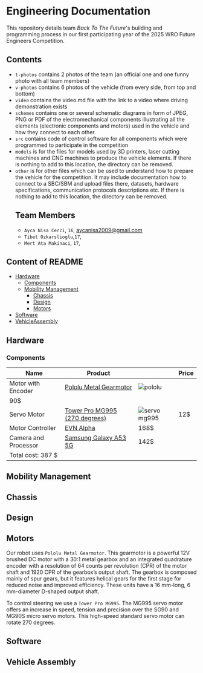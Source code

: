 Engineering Documentation
===
This repository details team *Back To The Future*'s building and programming process in our first participating year of the 2025 WRO Future Engineers Competition.

## Contents

* `t-photos` contains 2 photos of the team (an official one and one funny photo with all team members)
* `v-photos` contains 6 photos of the vehicle (from every side, from top and bottom)
* `video` contains the video.md file with the link to a video where driving demonstration exists
* `schemes` contains one or several schematic diagrams in form of JPEG, PNG or PDF of the electromechanical components illustrating all the elements (electronic components and motors) used in the vehicle and how they connect to each other.
* `src` contains code of control software for all components which were programmed to participate in the competition
* `models` is for the files for models used by 3D printers, laser cutting machines and CNC machines to produce the vehicle elements. If there is nothing to add to this location, the directory can be removed.
* `other` is for other files which can be used to understand how to prepare the vehicle for the competition. It may include documentation how to connect to a SBC/SBM and upload files there, datasets, hardware specifications, communication protocols descriptions etc. If there is nothing to add to this location, the directory can be removed.
  ## Team Members
  *  `Ayca Nisa Cerci`, `16`, [aycanisa2009@gmail.com]()
  * `Tibet Ozkarslioglu`,`17`,[]()
  * `Mert Ata Makinaci`, `17`, []()

## Content of README
- [Hardware](#hardware)
  - [Components](#components)
  - [Mobility Management](mobility-management)
    - [Chassis](chassis)
    - [Design](design)
    - [Motors](motors)
- [Software](#software)
- [VehicleAssembly](vehicle-assembly)
## Hardware      
### Components
|         Name         | Product |  | Price |
|----------------------|---------|--|---------------|
|Motor with Encoder|[Pololu Metal Gearmotor](https://www.pololu.com/product/4752)|![pololu](https://github.com/user-attachments/assets/019b71c6-35ac-46f1-a9e4-02765043771c)
|90$| 
|Servo Motor       |[Tower Pro MG995 (270 degrees)](https://www.ebay.com/itm/192002483556)| ![servo mg995](https://github.com/user-attachments/assets/dfcc7500-9c63-4463-907d-12806d3642b5) |12$|(https://github.com/user-attachments/assets/24153173-324e-47f3-af15-a5b4c12d5f1b)|
|Motor Controller|[EVN Alpha](https://coresg.tech/product/evn-alpha/)  |168$|
|Camera and Processor|[Samsung Galaxy A53 5G](https://www.amazon.com/SAMSUNG-Smartphone-Unlocked-Android-Battery/dp/B09XP9FX25?th=1)|142$|
|Total cost:          387   $ |

## Mobility Management

 ## Chassis
 
 ## Design
 ## Motors
 Our robot uses `Pololu Metal Gearmotor`. This gearmotor is a powerful 12V brushed DC motor with a 30:1 metal gearbox and an integrated quadrature encoder with a resolution of 64 counts per revolution (CPR) of the motor shaft and 1920 CPR of the gearbox’s output shaft. The gearbox is composed mainly of spur gears, but it features helical gears for the first stage for reduced noise and improved efficiency. These units have a 16 mm-long, 6 mm-diameter D-shaped output shaft.

 To control steering we use a  `Tower Pro MG995`. The MG995 servo motor offers an increase in speed, tension and precision over the SG90 and MG90S micro servo motors. This high-speed standard servo motor can rotate 270 degrees.


 
## Software







## Vehicle Assembly  
